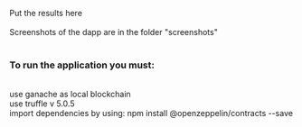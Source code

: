 Put the results here <br>
<br>
Screenshots of the dapp are in the folder "screenshots" <br>
<br>
<h3>To run the application you must: </h3><br>
use ganache as local blockchain <br>
use truffle v 5.0.5 <br>
import dependencies by using: npm install @openzeppelin/contracts --save

